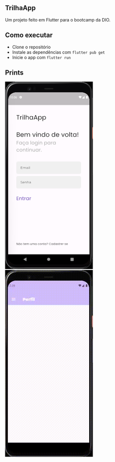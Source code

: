## TrilhaApp
Um projeto feito em Flutter para o bootcamp da DIO.

## Como executar
- Clone o repositório
- Instale as dependências com `flutter pub get`
- Inicie o app com `flutter run`

## Prints
![print1](/assets/sshot.png)
![print1](/assets/menu.gif)